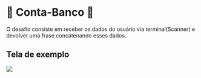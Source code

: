 # 🏦️ Conta-Banco 🏦️

O desafio consiste em receber os dados do usuário via terminal(Scanner) e devolver uma frase concatenando esses dados.

## Tela de exemplo

<image src="tela.png">